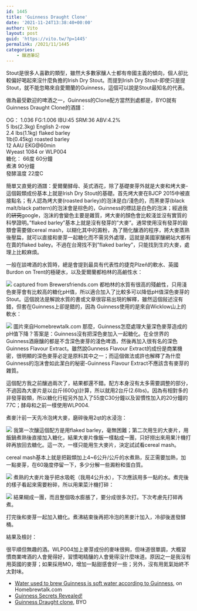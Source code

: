 ```yaml
---
id: 1445
title: 'Guinness Draught Clone'
date: '2021-11-24T13:38:40+00:00'
author: Vito
layout: post
guid: 'https://vito.tw/?p=1445'
permalink: /2021/11/1445
categories:
    - 釀酒筆記
---
```


Stout是很多人喜歡的類型，雖然大多數家釀人士都有帝國主義的傾向，個人卻比較偏好喝起來沒什麼負擔的Irish Dry Stout。而提到Irish Dry Stout-即使只是提Stout，就不能忽略來自愛爾蘭的Guinness，這個可以說是Stout最知名的代表。

做為最受歡迎的啤酒之一，Guinness的Clone配方當然到處都是，BYO就有Guinness Draught Clone的酒譜：

OG： 1.036 FG:1.006 IBU:45 SRM:36 ABV:4.2%  
5 lbs(2.3kg) English 2-row  
2.4 lbs(1.1kg) flaked barley  
1lb(0.45kg) roasted barley  
12 AAU EKG@60min  
Wyeast 1084 or WLP004  
糖化： 66度 60分鐘  
煮沸 90分鐘  
發酵溫度 22度C

簡單又直覺的酒譜：愛爾蘭酵母、英式酒花，除了基礎麥芽外就是大麥和烤大麥-這個榖類成份基本上就是Irish Dry Stout的基礎。首先烤大麥在BJCP 2015中被直接點名；有人認為烤大麥(roasted barley)的泡沬是白/淺色的，而黑麥芽(black malt/black pattern)的泡沫會是棕色的，Guinness的標誌是白色的泡沫；經過我的<s>研究</s>google，泡沫的會變色主要是雜質，烤大麥的顏色會比較淺並沒有實質的科學證明。”flaked barley”基本上就是沒有發芽的”大麥”。通常使用沒有發芽的穀類會需要做cereal mash，以糊化其中的澱粉，為了簡化釀酒的程序，將大麥蒸熟後壓扁，就可以直接和麥芽一起糖化而不需另外處理，這就是美國家釀網站大都有在賣的flaked baley。不過在台灣找不到”flaked barley”，只能找到生的大麥，處理上比較麻煩。

一般在談啤酒的水質時，總是會提到最具有代表性的捷克Plzeň的軟水、英國Burdon on Trent的極硬水，以及愛爾蘭都柏林的高鹼性水：

 ![](/wp-content/uploads/2021/06/Waterofdublin.jpg) captured from Brewersfriends.com 都柏林的水質有很高的殘鹼性，只用淺色麥芽會有比較高的糖化pH值，所以適合加入了比較多可以降低pH值深色麥芽的Stout。這個說法是解說水質的書或文章很容易出現的解釋，雖然這個敍述沒有錯，但套在Guinness上卻是錯的，因為 Guinness使用的是來自Wicklow山上的軟水：

 ![](/wp-content/uploads/2021/06/ImageUploadedByHome-Brew1400936086.782261.jpg) 圖片來自Homebrewtalk.com 那麼，Guinness怎麼處理大量深色麥芽造成的pH值下降？答案是：Guinness沒有把深色麥加入一起糖化。在全世界的Guinness酒廠釀的都是不含深色麥芽的淺色啤酒，然後再加入很有名的深色Guinness Flavour Extract。雖然說Gunness Flavour Extract的成份是商業機密，很明顯的深色麥芽必定是原料其中之一；而這個做法或許也解釋了為什麼Guinness的泡沫會如此潔白的秘密-Guinness Flavour Extract不應該含有麥芽的雜質。

這個配方我之前釀過兩次了，結果都還不錯。配方本身沒有太多需要調整的部分，不過因為大麥片是以台斤(600g)計算，所以就用2台斤(2.6lbs)。因為有相對多的非發芽穀類，所以糖化行程另外加入了55度C30分鐘以及習慣性加入的20分鐘的77C；酵母和之前一樣使用WLP004.

煮麥汁前一天先冷泡烤大麥，磨碎後用2qt的水浸泡：

 ![](/wp-content/uploads/2021/07/steep-852x1024.jpg) 我第一次釀這個配方是用flaked barley，毫無困難；第二次用生的大麥片，用飯鍋煮熟後直接加入糖化，結果大麥片像飯一樣黏成一團，只好撈出來用果汁機打碎再放回去糖化。這一次，一樣只能用生大麥片，決定試試看cereal mash。

cereal mash基本上就是把穀類加上4~6公升/公斤的水煮熟，反正需要加熱，加一點麥芽，在60幾度停留一下，多少分解一些澱粉和蛋白質。

 ![](/wp-content/uploads/2021/07/barley2.jpg) 煮熟的大麥片幾乎把水吸乾（我用4公升水），下次應該用多一點的水。煮完後的樣子看起來需要粉碎，所以用果菜汁機打碎：

 ![](/wp-content/uploads/2021/07/blender-938x1024.jpg) 結果糊成一團，而且整個吸水膨脹了，要分成很多次打。下次考慮先打碎再煮。

打完後和麥芽一起加入糖化。煮沸結束後再把冷泡的黑麥汁加入，冷卻後進發酵桶。

結果及檢討：

很平順但無趣的酒。WLP004加上麥芽成份的麥味很夠，但味道很單調，大概習慣商業啤酒的人會覺得好，習慣喝精釀的人會覺得沒什麼味道。原因之一是我沒有用英國的麥芽；如果採用MO，增加一點甜感會好一些；另外，沒有用氮氣始終不太對味。

- [Water used to brew Guinness is soft water according to Guinness](https://www.homebrewtalk.com/threads/water-used-to-brew-guinness-is-soft-water-according-to-guinness.476312/), on Homebrewtalk.com
- [Guinness Secrets Revealed!](https://www.fivebladesbrewing.com/guinness-secrets-revealed/)
- [Guinness Draught clone](https://byo.com/recipe/guinness-draught-clone/), BYO